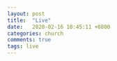 ```yaml
---
layout: post
title:  "Live"
date:   2020-02-16 10:45:11 +0800
categories: church
comments: true
tags: live 
---
```


<script src= "https://player.twitch.tv/js/embed/v1.js"></script>
<div id="test"></div>
<script type="text/javascript">
  var options = {
    width: 700,
    height: 600,
    channel: "leokwok2001",
    
  };
  var player = new Twitch.Player("test", options);
  player.setVolume(0.5);
  player.setMute("false");
  player.setQuality("720p");
  
</script>